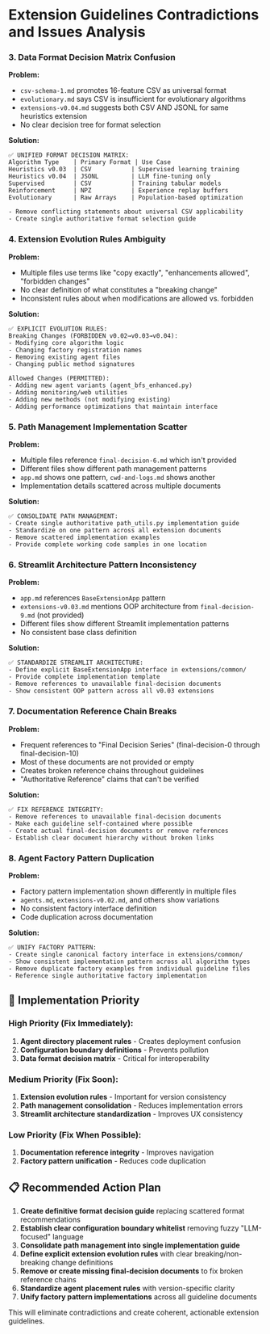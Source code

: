 # Extension Guidelines Contradictions and Issues Analysis


### 3. **Data Format Decision Matrix Confusion**

**Problem:**
- `csv-schema-1.md` promotes 16-feature CSV as universal format
- `evolutionary.md` says CSV is insufficient for evolutionary algorithms
- `extensions-v0.04.md` suggests both CSV AND JSONL for same heuristics extension
- No clear decision tree for format selection

**Solution:**
```
✅ UNIFIED FORMAT DECISION MATRIX:
Algorithm Type    | Primary Format | Use Case
Heuristics v0.03  | CSV           | Supervised learning training
Heuristics v0.04  | JSONL         | LLM fine-tuning only  
Supervised        | CSV           | Training tabular models
Reinforcement     | NPZ           | Experience replay buffers
Evolutionary      | Raw Arrays    | Population-based optimization

- Remove conflicting statements about universal CSV applicability
- Create single authoritative format selection guide
```

### 4. **Extension Evolution Rules Ambiguity**

**Problem:**
- Multiple files use terms like "copy exactly", "enhancements allowed", "forbidden changes"
- No clear definition of what constitutes a "breaking change"
- Inconsistent rules about when modifications are allowed vs. forbidden

**Solution:**
```
✅ EXPLICIT EVOLUTION RULES:
Breaking Changes (FORBIDDEN v0.02→v0.03→v0.04):
- Modifying core algorithm logic
- Changing factory registration names  
- Removing existing agent files
- Changing public method signatures

Allowed Changes (PERMITTED):
- Adding new agent variants (agent_bfs_enhanced.py)
- Adding monitoring/web utilities
- Adding new methods (not modifying existing)
- Adding performance optimizations that maintain interface
```

### 5. **Path Management Implementation Scatter**

**Problem:**
- Multiple files reference `final-decision-6.md` which isn't provided
- Different files show different path management patterns
- `app.md` shows one pattern, `cwd-and-logs.md` shows another
- Implementation details scattered across multiple documents

**Solution:**
```
✅ CONSOLIDATE PATH MANAGEMENT:
- Create single authoritative path_utils.py implementation guide
- Standardize on one pattern across all extension documents
- Remove scattered implementation examples
- Provide complete working code samples in one location
```

### 6. **Streamlit Architecture Pattern Inconsistency**

**Problem:**
- `app.md` references `BaseExtensionApp` pattern
- `extensions-v0.03.md` mentions OOP architecture from `final-decision-9.md` (not provided)
- Different files show different Streamlit implementation patterns
- No consistent base class definition

**Solution:**
```
✅ STANDARDIZE STREAMLIT ARCHITECTURE:
- Define explicit BaseExtensionApp interface in extensions/common/
- Provide complete implementation template
- Remove references to unavailable final-decision documents
- Show consistent OOP pattern across all v0.03 extensions
```

### 7. **Documentation Reference Chain Breaks**

**Problem:**
- Frequent references to "Final Decision Series" (final-decision-0 through final-decision-10)
- Most of these documents are not provided or empty
- Creates broken reference chains throughout guidelines
- "Authoritative Reference" claims that can't be verified

**Solution:**
```
✅ FIX REFERENCE INTEGRITY:
- Remove references to unavailable final-decision documents
- Make each guideline self-contained where possible
- Create actual final-decision documents or remove references
- Establish clear document hierarchy without broken links
```

### 8. **Agent Factory Pattern Duplication**

**Problem:**
- Factory pattern implementation shown differently in multiple files
- `agents.md`, `extensions-v0.02.md`, and others show variations
- No consistent factory interface definition
- Code duplication across documentation

**Solution:**
```
✅ UNIFY FACTORY PATTERN:
- Create single canonical factory interface in extensions/common/
- Show consistent implementation pattern across all algorithm types
- Remove duplicate factory examples from individual guideline files
- Reference single authoritative factory implementation
```

## 🔧 **Implementation Priority**

### High Priority (Fix Immediately):
1. **Agent directory placement rules** - Creates deployment confusion
2. **Configuration boundary definitions** - Prevents pollution
3. **Data format decision matrix** - Critical for interoperability

### Medium Priority (Fix Soon):
1. **Extension evolution rules** - Important for version consistency
2. **Path management consolidation** - Reduces implementation errors
3. **Streamlit architecture standardization** - Improves UX consistency

### Low Priority (Fix When Possible):
1. **Documentation reference integrity** - Improves navigation
2. **Factory pattern unification** - Reduces code duplication

## 📋 **Recommended Action Plan**

1. **Create definitive format decision guide** replacing scattered format recommendations
2. **Establish clear configuration boundary whitelist** removing fuzzy "LLM-focused" language  
3. **Consolidate path management into single implementation guide**
4. **Define explicit extension evolution rules** with clear breaking/non-breaking change definitions
5. **Remove or create missing final-decision documents** to fix broken reference chains
6. **Standardize agent placement rules** with version-specific clarity
7. **Unify factory pattern implementations** across all guideline documents

This will eliminate contradictions and create coherent, actionable extension guidelines.
